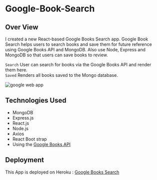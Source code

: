 # Google-Book-Search

## Over View

I created a new React-based Google Books Search app. 
Google Book Search helps users to search books and save them for future reference using Google Books API and MongoDB.
Also use Node, Express and MongoDB so that users can save books to review.

`Search`  User can search for books via the Google Books API and render them here.<br>
`Saved` Renders all books saved to the Mongo database. 

![google web app](https://media.giphy.com/media/giW2ECwvcrserdhuqL/giphy.gif)
## Technologies Used
* MongoDB
* Express.js
* React.js
* Node.js
* Axios
* React Boot strap
* Using the [Google Books API](https://developers.google.com/books/docs/v1/getting_started)

## Deployment
This App is deployed on Heroku : [Google Books Search](https://googlebook2020.herokuapp.com/)